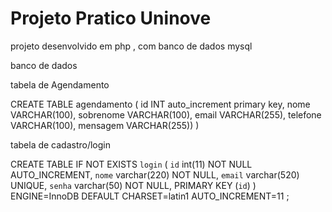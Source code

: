 # Projeto Pratico Uninove 
projeto desenvolvido em php , com banco de dados mysql

banco de dados 

tabela de Agendamento

CREATE TABLE agendamento
(
id INT auto_increment primary key,
nome VARCHAR(100),
sobrenome VARCHAR(100),
email VARCHAR(255),
telefone VARCHAR(100),
mensagem VARCHAR(255))
)

tabela de cadastro/login

CREATE TABLE IF NOT EXISTS `login` (
  `id` int(11) NOT NULL AUTO_INCREMENT,
  `nome` varchar(220) NOT NULL,
  `email` varchar(520) UNIQUE,
  `senha` varchar(50) NOT NULL,
  PRIMARY KEY (`id`)
) ENGINE=InnoDB  DEFAULT CHARSET=latin1 AUTO_INCREMENT=11 ;





